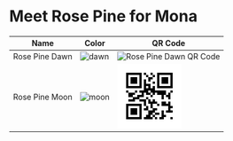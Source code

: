 # Meet Rose Pine for Mona


| Name | Color | QR Code |
|---|---|---|
| Rose Pine Dawn | ![dawn](https://github.com/SocietasEvanescentes/RosePineForMona/assets/25782090/6fd2019c-217d-4e24-a5a8-a4c2f570c4c7) | ![Rose Pine Dawn QR Code](https://github.com/SocietasEvanescentes/RosePineForMona/assets/25782090/91163795-abcf-4f55-b2ba-010f41f85d53) |
| Rose Pine Moon | ![moon](https://github.com/SocietasEvanescentes/RosePineForMona/assets/25782090/331db868-2f0f-41a1-a566-1076fadd5e8c) | ![Rose Pine Moon QR Code](https://raw.githubusercontent.com/SocietasEvanescentes/RosePineForMona/main/RosePineMoonQR.jpg) |



